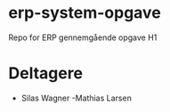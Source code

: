 # erp-system-opgave
Repo for ERP gennemgående opgave H1


# Deltagere
 - Silas Wagner
 -Mathias Larsen